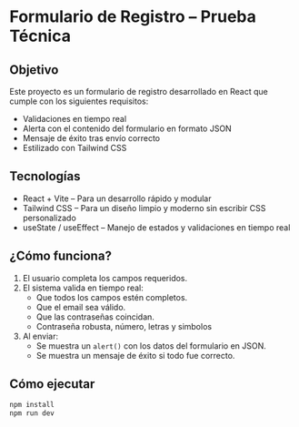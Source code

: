 # Formulario de Registro – Prueba Técnica

## Objetivo

Este proyecto es un formulario de registro desarrollado en React que cumple con los siguientes requisitos:

- Validaciones en tiempo real
- Alerta con el contenido del formulario en formato JSON
- Mensaje de éxito tras envío correcto
- Estilizado con Tailwind CSS

## Tecnologías

- React + Vite – Para un desarrollo rápido y modular
- Tailwind CSS – Para un diseño limpio y moderno sin escribir CSS personalizado
- useState / useEffect – Manejo de estados y validaciones en tiempo real

## ¿Cómo funciona?

1. El usuario completa los campos requeridos.
2. El sistema valida en tiempo real:
   - Que todos los campos estén completos.
   - Que el email sea válido.
   - Que las contraseñas coincidan.
   - Contraseña robusta, número, letras y simbolos
3. Al enviar:
   - Se muestra un `alert()` con los datos del formulario en JSON.
   - Se muestra un mensaje de éxito si todo fue correcto.

## Cómo ejecutar

```bash
npm install
npm run dev
```
